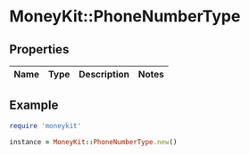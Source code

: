 # MoneyKit::PhoneNumberType

## Properties

| Name | Type | Description | Notes |
| ---- | ---- | ----------- | ----- |

## Example

```ruby
require 'moneykit'

instance = MoneyKit::PhoneNumberType.new()
```

